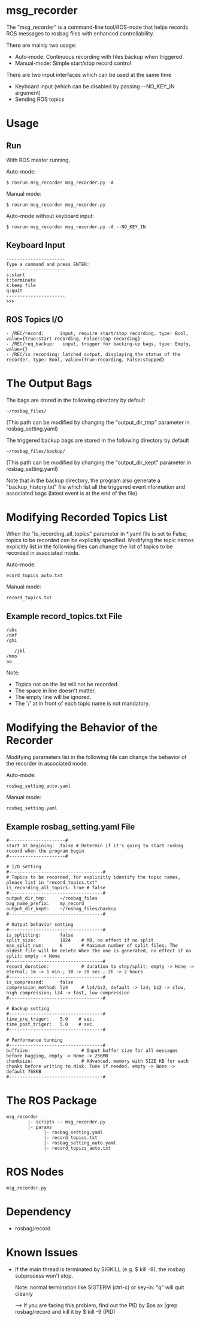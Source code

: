 # msg_recorder

The "msg_recorder" is a command-line tool/ROS-node that helps records ROS messages to rosbag files with enhanced controllability.

There are mainly two usage:
- Auto-mode: Continuous recording with files backup when triggered
- Manual-mode: Simple start/stop record control

There are two input interfaces which can be used at the same time
- Keyboard input (which can be disabled by passing --NO_KEY_IN argument)
- Sending ROS topics


# Usage
## Run
With ROS master running,

Auto-mode:
```
$ rosrun msg_recorder msg_recorder.py -A
```

Manual mode:
```
$ rosrun msg_recorder msg_recorder.py
```

Auto-mode without keyboard input:
```
$ rosrun msg_recorder msg_recorder.py -A --NO_KEY_IN
```

## Keyboard Input
```
----------------------
Type a command and press ENTER:
----------------------
s:start
t:terminate
k:keep file
q:quit
----------------------
>>>
```

## ROS Topics I/O

```
- /REC/record:      input, require start/stop recording, type: Bool, value={True:start recording, False:stop recording}
- /REC/req_backup:   input, trigger for backing-up bags, type: Empty, value={}
- /REC/is_recording: latched output, displaying the status of the recorder, type: Bool, value={True:recording, False:stopped}
```

# The Output Bags

The bags are stored in the following directory by default
```
~/rosbag_files/
```
(This path can be modified by changing the "output_dir_tmp" parameter in rosbag_setting.yaml)

The triggered backup bags are stored in the following directory by default
```
~/rosbag_files/backup/
```
(This path can be modified by changing the "output_dir_kept" parameter in rosbag_setting.yaml)

Note that in the backup directory, the program also generate a "backup_history.txt" file which list all the triggered event nformation and associated bags (latest event is at the end of the file).


# Modifying Recorded Topics List

When the "is_recording_all_topics" parameter in \*.yaml file is set to False, topics to be recorded can be explicitly specified.
Modifying the topic names explicitly list in the following files can change the list of topics to be recorded in associated mode.

Auto-mode:
```
ecord_topics_auto.txt      
```

Manual mode:
```
record_topics.txt
```

## Example record_topics.txt File

```
/abc    
/def
/ghi   

   /jkl
/mno
aa

```
Note:
- Topics not on the list will not be recorded.
- The space in line doesn't matter.
- The empty line will be ignored.
- The '/' at in front of each topic name is not mandatory.


# Modifying the Behavior of the Recorder

Modifying parameters list in the following file can change the behavior of the recorder in associated mode.

Auto-mode:
```
rosbag_setting_auto.yaml    
```

Manual mode:
```
rosbag_setting.yaml
```

## Example rosbag_setting.yaml File
```
#---------------------#
start_at_begining:  false # Determin if it's going to start rosbag record when the program begin
#---------------------#

# I/O setting
#-----------------------------------#
# Topics to be recorded, for explicitly identify the topic names, please list in "record_topics.txt"
is_recording_all_topics: true # false
#-----------------------------------#
output_dir_tmp:     ~/rosbag_files
bag_name_prefix:    my_record
output_dir_kept:    ~/rosbag_files/backup
#-----------------------------------#

# Output behavior setting
#-----------------------------------#
is_splitting:       false
split_size:         1024    # MB, no effect if no split
max_split_num:      6       # Maximum number of split files. The oldest file will be delete When the one is generated, no effect if no split; empty -> None
#-----------------------------------#
record_duration:            # duration to stop/split; empty -> None -> eternal; 1m -> 1 min.; 30 -> 30 sec.; 2h -> 2 hours
#-----------------------------------#
is_compressed:      false
compression_method: lz4     # lz4/bz2, default -> lz4; bz2 -> slow, high compression; lz4 -> fast, low compression
#-----------------------------------#

# Backup setting
#-----------------------------------#
time_pre_triger:    5.0    # sec.
time_post_triger:   5.0    # sec.
#-----------------------------------#

# Performance tunning
#-----------------------------------#
buffsize:                   # Input buffer size for all messages before bagging, empty -> None -> 256MB
chunksize:                  # Advanced, memory with SIZE KB for each chunks before writing to disk. Tune if needed. empty -> None -> default 768KB
#-----------------------------------#

```





# The ROS Package

```
msg_recorder
        |- scripts -- msg_recorder.py  
        |- params  
              |- rosbag_setting.yaml
              |- record_topics.txt
              |- rosbag_setting_auto.yaml        
              |- record_topics_auto.txt                    
```                   

# ROS Nodes
```
msg_recorder.py
```

# Dependency
- rosbag/record

# Known Issues

- If the main thread is terminated by SIGKILL (e.g. $ kill -9), the rosbag subprocess won't stop.

  Note: normal termination like SIGTERM (ctrl-c) or key-in: "q" will quit cleanly

  --> If you are facing this problem, find out the PID by $ps ax |grep rosbag/record and kill it by $ kill -9 (PID)
